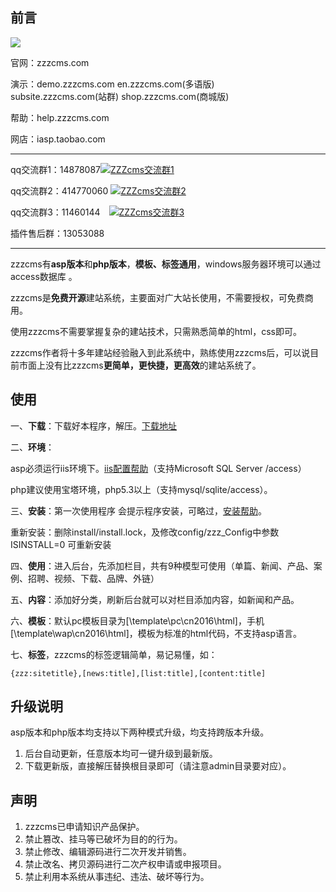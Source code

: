 ## 前言

![](http://zzzcms.com/images/logo.png)

官网：zzzcms.com

演示：demo.zzzcms.com
en.zzzcms.com(多语版)  
subsite.zzzcms.com(站群)
shop.zzzcms.com(商城版)

帮助：help.zzzcms.com

网店：iasp.taobao.com
* * * * *
qq交流群1：14878087<a target="_blank" href="//shang.qq.com/wpa/qunwpa?idkey=d8016faedc58db0fb70c98edd4d16e7e9dbf64e28f3b2be0eb23fcab0a322f42"><img border="0" src="//pub.idqqimg.com/wpa/images/group.png" alt="ZZZcms交流群1" title="ZZZcms交流群1"></a>

qq交流群2：414770060 <a target="_blank" href="//shang.qq.com/wpa/qunwpa?idkey=934b2cdadc90e2b7c131ec257a329f8dfb45e38e92513846f4659c5f5cd35715"><img border="0" src="//pub.idqqimg.com/wpa/images/group.png" alt="ZZZcms交流群2" title="ZZZcms交流群2"></a>

qq交流群3：11460144　<a target="_blank" href="//shang.qq.com/wpa/qunwpa?idkey=8acfe9817a4c2c82a3ad11f5204bdd012b93de3820bdc6e9666b7a6bcaf0e115"><img border="0" src="//pub.idqqimg.com/wpa/images/group.png" alt="ZZZcms交流群3" title="ZZZcms交流群3"></a>

插件售后群：13053088

* * * * *
zzzcms有**asp版本**和**php版本**，**模板、标签通用**，windows服务器环境可以通过access数据库
。

zzzcms是**免费开源**建站系统，主要面对广大站长使用，不需要授权，可免费商用。


使用zzzcms不需要掌握复杂的建站技术，只需熟悉简单的html，css即可。

zzzcms作者将十多年建站经验融入到此系统中，熟练使用zzzcms后，可以说目前市面上没有比zzzcms**更简单，更快捷，更高效**的建站系统了。

## 使用

一、**下载**：下载好本程序，解压。[下载地址](http://zzzcms.com/)

二、**环境**：

asp必须运行iis环境下。[iis配置帮助](http://help.zzzcms.com/480982)（支持Microsoft SQL Server /access）

php建议使用宝塔环境，php5.3以上（支持mysql/sqlite/access）。

三、**安装**：第一次使用程序 会提示程序安装，可略过，[安装帮助](http://help.zzzcms.com/395297)。

重新安装：删除install/install.lock，及修改config/zzz_Config中参数ISINSTALL=0 可重新安装

四、**使用**：进入后台，先添加栏目，共有9种模型可使用（单篇、新闻、产品、案例、招聘、视频、下载、品牌、外链）

五、**内容**：添加好分类，刷新后台就可以对栏目添加内容，如新闻和产品。

六、**模板**：默认pc模板目录为[\template\pc\cn2016\html]，手机[\template\wap\cn2016\html]，模板为标准的html代码，不支持asp语言。

七、**标签**，zzzcms的标签逻辑简单，易记易懂，如：

```
{zzz:sitetitle},[news:title],[list:title],[content:title]
```

## 升级说明
asp版本和php版本均支持以下两种模式升级，均支持跨版本升级。
1. 后台自动更新，任意版本均可一键升级到最新版。
2. 下载更新版，直接解压替换根目录即可（请注意admin目录要对应）。

## 声明

1. zzzcms已申请知识产品保护。
2. 禁止篡改、挂马等已破坏为目的的行为。
3. 禁止修改、编辑源码进行二次开发并销售。
4. 禁止改名、拷贝源码进行二次产权申请或申报项目。
5. 禁止利用本系统从事违纪、违法、破坏等行为。
